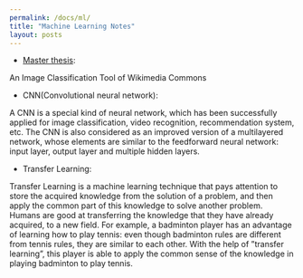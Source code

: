 ```yaml
---
permalink: /docs/ml/
title: "Machine Learning Notes"
layout: posts
---
```


- [Master thesis](https://edoc.hu-berlin.de/handle/18452/22325;jsessionid=21F89817368EA040AFB0819B6D14A0FB): 

An Image Classification Tool of Wikimedia Commons

- CNN(Convolutional neural network): 

A CNN is a special kind of neural network, which has been successfully applied for image classification, video recognition, recommendation system, etc. The CNN is also considered as an improved version of a multilayered network, whose elements are similar to the feedforward neural network: input layer, output layer and multiple hidden layers.

- Transfer Learning: 

Transfer Learning is a machine learning technique that pays attention to store the acquired knowledge from the solution of a problem, and then apply the common part of this knowledge to solve another problem. Humans are good at transferring the knowledge that they have already acquired, to a new field. For example, a badminton player has an advantage of learning how to play tennis: even though badminton rules are different from tennis rules, they are similar to each other. With the help of ”transfer learning”, this player is able to apply the common sense of the knowledge in playing badminton to play tennis.


